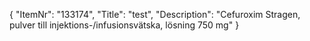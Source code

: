 {
  "ItemNr": "133174",
  "Title": "test",
  "Description": "Cefuroxim Stragen, pulver till injektions-/infusionsvätska, lösning 750 mg"
}